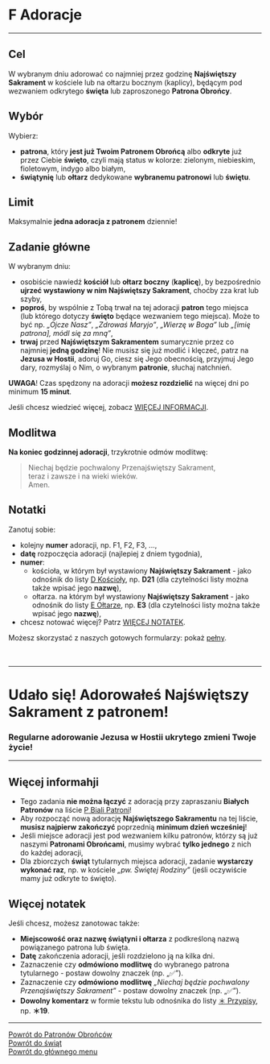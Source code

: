 # <span class="status status-list"><span class="status status-list">F</span> Adoracje</span>
---
## Cel
W <span class="selected-day-info">wybranym dniu</span> adorować co najmniej przez godzinę **Najświętszy Sakrament** w kościele lub na ołtarzu bocznym (kaplicy), będącym pod wezwaniem odkrytego **święta** lub zaproszonego **Patrona Obrońcy**.
## Wybór
Wybierz:
- **patrona**, który **jest już Twoim Patronem Obrońcą** albo **odkryte** już przez Ciebie **święto**, czyli mają status w kolorze: <span class="status status-green">zielonym</span>, <span class="status status-blue">niebieskim</span>, <span class="status status-violet">fioletowym</span>, <span class="status status-indigo">indygo</span> albo <span class="status status-white">białym</span>,
- **świątynię** lub **ołtarz** dedykowane **wybranemu patronowi** lub **świętu**.
## Limit
  Maksymalnie **jedna adoracja z patronem** dziennie!
## Zadanie główne
W <span class="selected-day-info">wybranym dniu</span>:
- osobiście nawiedź **kościół** lub **ołtarz boczny** (**kaplicę**), by bezpośrednio **ujrzeć wystawiony w nim Najświętszy Sakrament**, choćby zza krat lub szyby,
- **poproś**, by wspólnie z Tobą trwał na tej adoracji **patron** tego miejsca (lub którego dotyczy **święto** będące wezwaniem tego miejsca). Może to być np. _„Ojcze Nasz”_, _„Zdrowaś Maryjo”_, _„Wierzę w Boga”_ lub _„[imię patrona], módl się za mną”_,
- **trwaj** przed **Najświętszym Sakramentem** sumarycznie przez co najmniej **jedną godzinę**! Nie musisz się już modlić i klęczeć, patrz na **Jezusa w Hostii**, adoruj Go, ciesz się Jego obecnością, przyjmuj Jego dary, rozmyślaj o Nim, o wybranym **patronie**, słuchaj natchnień.

**UWAGA**! Czas spędzony na adoracji **możesz rozdzielić** na więcej dni po minimum **15 minut**.

Jeśli chcesz wiedzieć więcej, zobacz [WIĘCEJ INFORMACJI](#adoracje-wiecej-informacji).
## Modlitwa
**Na koniec godzinnej adoracji**, trzykrotnie odmów modlitwę:
> Niechaj będzie pochwalony Przenajświętszy Sakrament,  
> teraz i zawsze i na wieki wieków.  
> Amen.
## Notatki
Zanotuj sobie:
- kolejny **numer** adoracji, np. F1, F2, F3, ...,
- **datę** rozpoczęcia adoracji (najlepiej z dniem tygodnia),
- **numer**:
    - kościoła, w którym był wystawiony **Najświętszy Sakrament** - jako odnośnik do listy [<span class="status status-list"><span class="status status-list">D</span> Kościoły</span>](koscioly.md), np. **D21** (dla czytelności listy można także wpisać jego **nazwę**),
    - ołtarza. na którym był wystawiony **Najświętszy Sakrament** - jako odnośnik do listy [<span class="status status-list"><span class="status status-list">E</span> Ołtarze</span>](oltarze.md), np. **E3** (dla czytelności listy można także wpisać jego **nazwę**),
- chcesz notować więcej? Patrz [WIĘCEJ NOTATEK](#adoracje-wiecej-notatek).

Możesz skorzystać z naszych gotowych formularzy: pokaż [pełny](../../pl/pdf/lista_v1_f_adoracje.pdf).
<br />
<br />
<br />

---
# Udało się! Adorowałeś Najświętszy Sakrament z patronem!
### Regularne adorowanie Jezusa w Hostii ukrytego zmieni Twoje życie!
---

## <span id="adoracje-wiecej-informacji">Więcej informahji</span>
- Tego zadania **nie można łączyć** z adoracją przy zapraszaniu **Białych Patronów** na liście [<span class="status status-list"><span class="status status-white">P</span> Biali Patroni</span>](biali_patroni.md)!
- Aby rozpocząć nową adorację **Najświętszego Sakramentu** na tej liście, **musisz najpierw zakończyć** poprzednią **minimum dzień wcześniej**!
- Jeśli miejsce adoracji jest pod wezwaniem kilku patronów, którzy są już naszymi **Patronami Obrońcami**, musimy wybrać **tylko jednego** z nich do każdej adoracji,
- Dla zbiorczych **świąt** tytularnych miejsca adoracji, zadanie **wystarczy wykonać raz**, np. w kościele _„pw. Świętej Rodziny”_ (jeśli oczywiście mamy już odkryte to święto).
## <span id="adoracje-wiecej-notatek">Więcej notatek</span>
Jeśli chcesz, możesz zanotowac także:
- **Miejscowość oraz nazwę świątyni i ołtarza** z podkreśloną nazwą powiązanego patrona lub święta.
- **Datę** zakończenia adoracji, jeśli rozdzielono ją na kilka dni.
- Zaznaczenie czy **odmówiono modlitwę** do wybranego patrona tytularnego - postaw dowolny znaczek (np. „✅”).
- Zaznaczenie czy **odmówiono modlitwę** _„Niechaj będzie pochwalony Przenajświętszy Sakrament”_ - postaw dowolny znaczek (np. „✅”).
- **Dowolny komentarz** w formie tekstu lub odnośnika do listy [<span class="status status-list"><span class="status status-list">＊</span> Przypisy</span>](przypisy.md), np. **＊19**.

---
[Powrót do Patronów Obrońców](patroni_obroncy.md)  
[Powrót do świąt](swieta.md)  
[Powrót do głównego menu](index.md)
